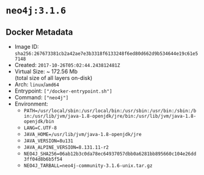 # `neo4j:3.1.6`

## Docker Metadata

- Image ID: `sha256:267673381cb2a42ae7e3b3318f6133248f6ed80d662d9b534644e19c61e57148`
- Created: `2017-10-26T05:02:44.243812481Z`
- Virtual Size: ~ 172.56 Mb  
  (total size of all layers on-disk)
- Arch: `linux`/`amd64`
- Entrypoint: `["/docker-entrypoint.sh"]`
- Command: `["neo4j"]`
- Environment:
  - `PATH=/usr/local/sbin:/usr/local/bin:/usr/sbin:/usr/bin:/sbin:/bin:/usr/lib/jvm/java-1.8-openjdk/jre/bin:/usr/lib/jvm/java-1.8-openjdk/bin`
  - `LANG=C.UTF-8`
  - `JAVA_HOME=/usr/lib/jvm/java-1.8-openjdk/jre`
  - `JAVA_VERSION=8u131`
  - `JAVA_ALPINE_VERSION=8.131.11-r2`
  - `NEO4J_SHA256=06ab12b3c0da78ec64937057dbb0a6281bb895660c104e26dd3ff04d8b6b5f54`
  - `NEO4J_TARBALL=neo4j-community-3.1.6-unix.tar.gz`
